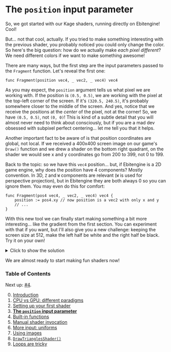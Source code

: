 # The `position` input parameter

So, we got started with our Kage shaders, running directly on Ebitengine! Cool!

But... not that cool, actually. If you tried to make something interesting with the previous shader, you probably noticed you could only change the color. So here's the big question: how do we actually make *each pixel different*? We need different colors if we want to make something awesome!

There are many ways, but the first step are the input parameters passed to the `Fragment` function. Let's reveal the first one:
```Golang
func Fragment(position vec4, _ vec2, _ vec4) vec4
```

As you may expect, the `position` argument tells us what pixel we are working with. If the position is `(0.5, 0.5)`, we are working with the pixel at the top-left corner of the screen. If it's `(320.5, 240.5)`, it's probably somewhere closer to the middle of the screen. And yes, notice that we receive the positions at the *center* of the pixel, not at the corner! So, we have `(0.5, 0.5)`, not `(0, 0)`! This is kind of a subtle detail that you will almost never need to think about consciously, but if you are a mad dev obsessed with subpixel perfect centering... let me tell you that it helps.

Another important fact to be aware of is that position coordinates are global, not local. If we received a 400x400 screen image on our game's `Draw()` function and we drew a shader on the bottom right quadrant, on the shader we would see x and y coordinates go from 200 to 399, not 0 to 199.

Back to the topic: so we have this `vec4` position... but, if Ebitengine is a 2D game engine, why does the position have 4 components? Mostly convention. In 3D, `Z` and `W` components are relevant (`W` is used for perspective projection), but in Ebitengine they are both always 0 so you can ignore them. You may even do this for comfort:
```Golang
func Fragment(pos4 vec4, _ vec2, _ vec4) vec4 {
	position := pos4.xy // now position is a vec2 with only x and y
	// ...
}
```

With this new tool we can finally start making something a bit more interesting... like the gradient from the first section. You can experiment with that if you want, but I'll also give you a new challenge: keeping the screen size at 512, make the left half be white and the right half be black. Try it on your own!

<details>
<summary>Click to show the solution</summary>

```Golang
func Fragment(position vec4, _ vec2, _ vec4) vec4 {
	if position.x < 256 {
		return vec4(1) // white
	} else {
		return vec4(vec3(0), 1) // black
		// ^ normal people just return vec4(0, 0, 0, 1),
		//   but now you know this also works
	}
}
```
</details>

We are almost ready to start making fun shaders now!


### Table of Contents
Next up: [#4](https://github.com/tinne26/kage-desk/blob/main/docs/tutorials/intro/04_built_in_functions.md).

0. [Introduction](https://github.com/tinne26/kage-desk/blob/main/docs/tutorials/intro/00_introduction.md)
1. [CPU vs GPU: different paradigms](https://github.com/tinne26/kage-desk/blob/main/docs/tutorials/intro/01_cpu_vs_gpu.md)
2. [Setting up your first shader](https://github.com/tinne26/kage-desk/blob/main/docs/tutorials/intro/02_shader_setup.md)
3. [**The `position` input parameter**](https://github.com/tinne26/kage-desk/blob/main/docs/tutorials/intro/03_position_input.md)
4. [Built-in functions](https://github.com/tinne26/kage-desk/blob/main/docs/tutorials/intro/04_built_in_functions.md)
5. [Manual shader invocation](https://github.com/tinne26/kage-desk/blob/main/docs/tutorials/intro/05_invoke_shader.md)
6. [More input: uniforms](https://github.com/tinne26/kage-desk/blob/main/docs/tutorials/intro/06_uniforms.md)
7. [Using images](https://github.com/tinne26/kage-desk/blob/main/docs/tutorials/intro/07_images.md)
8. [`DrawTrianglesShader()`](https://github.com/tinne26/kage-desk/blob/main/docs/tutorials/intro/08_triangles.md)
9. [Loops are tricky](https://github.com/tinne26/kage-desk/blob/main/docs/tutorials/intro/09_loops.md)
